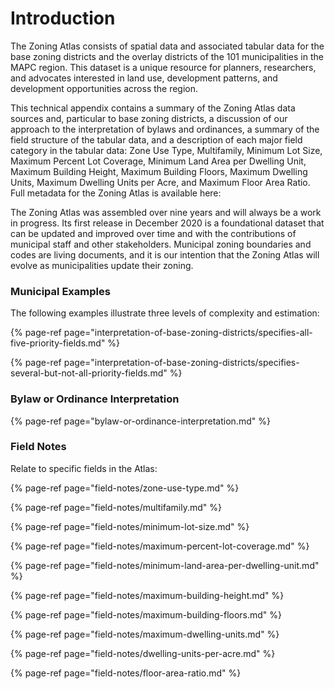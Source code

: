 # Introduction

The Zoning Atlas consists of spatial data and associated tabular data for the base zoning districts and the overlay districts of the 101 municipalities in the MAPC region. This dataset is a unique resource for planners, researchers, and advocates interested in land use, development patterns, and development opportunities across the region.  

This technical appendix contains a summary of the Zoning Atlas data sources and, particular to base zoning districts, a discussion of our approach to the interpretation of bylaws and ordinances, a summary of the field structure of the tabular data, and a description of each major field category in the tabular data: Zone Use Type, Multifamily, Minimum Lot Size, Maximum Percent Lot Coverage, Minimum Land Area per Dwelling Unit, Maximum Building Height, Maximum Building Floors, Maximum Dwelling Units, Maximum Dwelling Units per Acre, and Maximum Floor Area Ratio. Full metadata for the Zoning Atlas is available here: 

The Zoning Atlas was assembled over nine years and will always be a work in progress. Its first release in December 2020 is a foundational dataset that can be updated and improved over time and with the contributions of municipal staff and other stakeholders. Municipal zoning boundaries and codes are living documents, and it is our intention that the Zoning Atlas will evolve as municipalities update their zoning. 



### Municipal Examples

The following examples illustrate three levels of complexity and estimation:

{% page-ref page="interpretation-of-base-zoning-districts/specifies-all-five-priority-fields.md" %}

{% page-ref page="interpretation-of-base-zoning-districts/specifies-several-but-not-all-priority-fields.md" %}

### Bylaw or Ordinance Interpretation 

{% page-ref page="bylaw-or-ordinance-interpretation.md" %}

### Field Notes

Relate to specific fields in the Atlas:

{% page-ref page="field-notes/zone-use-type.md" %}

{% page-ref page="field-notes/multifamily.md" %}

{% page-ref page="field-notes/minimum-lot-size.md" %}

{% page-ref page="field-notes/maximum-percent-lot-coverage.md" %}

{% page-ref page="field-notes/minimum-land-area-per-dwelling-unit.md" %}

{% page-ref page="field-notes/maximum-building-height.md" %}

{% page-ref page="field-notes/maximum-building-floors.md" %}

{% page-ref page="field-notes/maximum-dwelling-units.md" %}

{% page-ref page="field-notes/dwelling-units-per-acre.md" %}

{% page-ref page="field-notes/floor-area-ratio.md" %}



### 

### 

### 

### 

